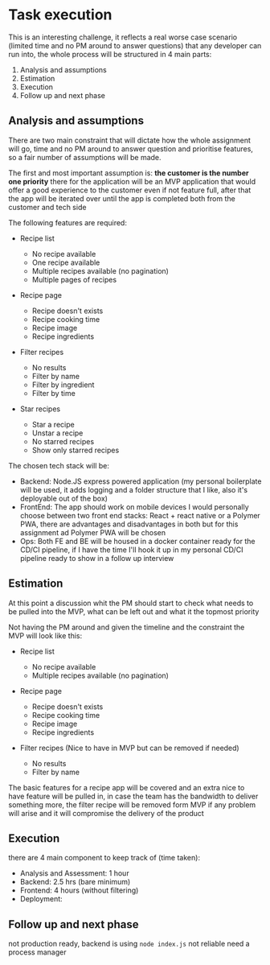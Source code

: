 # Task execution

This is an interesting challenge, it reflects a real worse case scenario (limited time and no PM around to answer questions) that any developer can run into, the whole process will be structured in 4 main parts:

1. Analysis and assumptions
2. Estimation
3. Execution
4. Follow up and next phase

## Analysis and assumptions

There are two main constraint that will dictate how the whole assignment  will go, time and no PM around to answer question and prioritise features, so a fair number of assumptions will be made.

The first and most important assumption is: **the customer is the number one priority** there for the application will be an MVP application that would offer a good experience to the customer even if not feature full, after that the app will be iterated over until the app is completed both from the customer and tech side

The following features are required:

- Recipe list
    - No recipe available
    - One recipe available
    - Multiple recipes available (no pagination)
    - Multiple pages of recipes

- Recipe page
    - Recipe doesn't exists
    - Recipe cooking time
    - Recipe image
    - Recipe ingredients

- Filter recipes
    - No results
    - Filter by name
    - Filter by ingredient
    - Filter by time

- Star recipes
    - Star a recipe
    - Unstar a recipe
    - No starred recipes
    - Show only starred recipes

The chosen tech stack will be:
- Backend: Node.JS express powered application (my personal boilerplate will be used, it adds logging and a folder structure that I like, also it's deployable out of the box)
- FrontEnd: The app should work on mobile devices I would personally choose between two front end stacks: React + react native or a Polymer PWA, there are advantages and disadvantages in both but for this assignment ad Polymer PWA will be chosen
- Ops: Both FE and BE will be housed in a docker container ready for the CD/CI pipeline, if I have the time I'll hook it up in my personal CD/CI pipeline ready to show in a follow up interview

## Estimation
At this point a discussion whit the PM should start to check what needs to be pulled into the MVP, what can be left out and what it the topmost priority

Not having the PM around and given the timeline and the constraint the MVP will look like this:

- Recipe list
    - No recipe available
    - Multiple recipes available (no pagination)

- Recipe page
    - Recipe doesn't exists
    - Recipe cooking time
    - Recipe image
    - Recipe ingredients

- Filter recipes (Nice to have in MVP but can be removed if needed)
    - No results
    - Filter by name

The basic features for a recipe app will be covered and an extra nice to have feature will be pulled in, in case the team has the bandwidth to deliver something more, the filter recipe will be removed form MVP if any problem will arise and it will compromise the delivery of the product

## Execution
there are 4 main component to keep track of (time taken):

- Analysis and Assessment: 1 hour
- Backend: 2.5 hrs (bare minimum)
- Frontend: 4 hours (without filtering)
- Deployment: 


## Follow up and next phase
not production ready, backend is using `node index.js` not reliable need a process manager